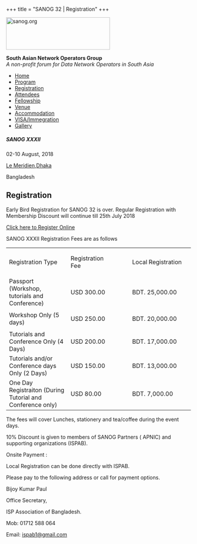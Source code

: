 +++
title = "SANOG 32 | Registration"
+++

[<img src="../images/logo.jpg" width="283" height="88" alt="sanog.org" />](../index.html)

**South Asian Network Operators Group**  
*A non-profit forum for Data Network Operators in South Asia*

-   [Home](index.html)
-   [Program](program.html)
-   [Registration](reg.html)
-   [Attendees](attendee.html)
-   [Fellowship](fellowship.html)
-   [Venue](venue.html)
-   [Accommodation](accomo.html)
-   [VISA/Immegration](visa.html)
-   [Gallery](gallery.html)

##### SANOG XXXII

02-10 August, 2018

[Le
Meridien,Dhaka](http://www.starwoodhotels.com/lemeridien/property/overview/index.html?propertyID=3810)

Bangladesh

  
  
  
  
  
  
  
  
  
  
  
  
  
  
  

Registration
------------

Early Bird Registration for SANOG 32 is over. Regular Registration with
Membership Discount will continue till 25th July 2018

  

[Click here to Register Online](https://rego.sanog.org/)

  

SANOG XXXII Registration Fees are as follows

  

<table data-cellpadding="2" data-cellspacing="2" data-border="1" width="670">
<colgroup>
<col style="width: 33%" />
<col style="width: 33%" />
<col style="width: 33%" />
</colgroup>
<tbody>
<tr class="odd">
<td>Registration Type<br />
</td>
<td><p>Registration<br />
Fee</p></td>
<td>Local Registration</td>
</tr>
<tr class="even">
<td>Passport (Workshop, tutorials and Conference)<br />
</td>
<td>USD 300.00<br />
</td>
<td>BDT. 25,000.00</td>
</tr>
<tr class="odd">
<td>Workshop Only (5 days)<br />
</td>
<td>USD 250.00<br />
</td>
<td><p>BDT. 20,000.00<br />
</p></td>
</tr>
<tr class="even">
<td>Tutorials and Conference Only (4 Days)<br />
</td>
<td>USD 200.00<br />
</td>
<td>BDT. 17,000.00</td>
</tr>
<tr class="odd">
<td>Tutorials and/or Conference days Only (2 Days)<br />
</td>
<td>USD 150.00<br />
</td>
<td>BDT. 13,000.00</td>
</tr>
<tr class="even">
<td>One Day Registraiton (During Tutorial and Conference only)<br />
</td>
<td>USD 80.00<br />
</td>
<td>BDT. 7,000.00</td>
</tr>
</tbody>
</table>

  

The fees will cover Lunches, stationery and tea/coffee during the event
days.

10% Discount is given to members of SANOG Partners ( APNIC) and
supporting organizations (ISPAB).

  

Onsite Payment :

Local Registration can be done directly with ISPAB.

Please pay to the following address or call for payment options.

Bijoy Kumar Paul

Office Secretary,

ISP Association of Bangladesh.

Mob: 01712 588 064

Email: ispab1@gmail.com

 
